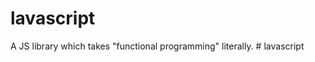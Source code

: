 # lavascript

A JS library which takes "functional programming" literally.
#   l a v a s c r i p t  
 